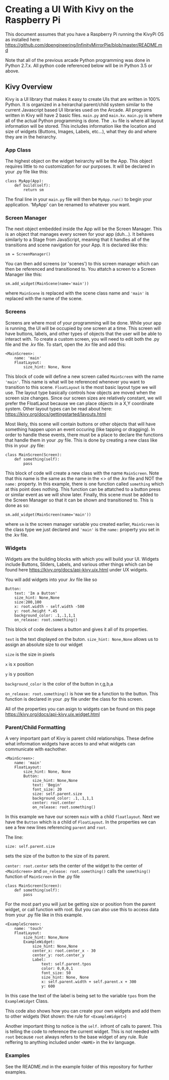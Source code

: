 # Creating a UI With Kivy on the Raspberry Pi

This document assumes that you have a Raspberry Pi running the KivyPi OS as installed here: https://github.com/dpengineering/InfinityMirrorPie/blob/master/README.md

Note that all of the previous arcade Python programming was done in Python 2.7.x. All python code referenced below will be in Python 3.5 or above.

## Kivy Overview
Kivy is a UI library that makes it easy to create UIs that are written in 100% Python. It is organized in a heirarchal parent/child system similar to the current Javascript based UI libraries used on the Arcade. All programs written in Kivy will have 2 basic files. ```main.py``` and ```main.kv```. ```main.py``` is where all of the actual Python programming is done. The ```.kv``` file is where all layout information will be stored. This includes information like the location and size of widgets (Buttons, Images, Labels, etc...), what they do and where they are in the heirarchy. 

### App Class

The highest object on the widget heirarchy will be the App. This object requires little to no customization for our purposes. It will be declared in your .py file like this:
```
class MyApp(App):
    def build(self):
        return sm
```

The final line in your ```main.py``` file will then be ```MyApp.run()``` to begin your application. 'MyApp' can be renamed to whatever you want.

### Screen Manager

The next object embedded inside the App will be the Screen Manager. This is an object that manages every screen for your app (duh...). It behaves similarly to a Stage from JavaScript, meaning that it handles all of the transitions and scene navigation for your App. It is declared like this:
```
sm = ScreenManager()
```
You can then add screens (or 'scenes') to this screen manager which can then be referenced and transitioned to. You attatch a screen to a Screen Manager like this:
```
sm.add_widget(MainScene(name='main'))
```
where ```MainScene``` is replaced with the scene class name and ```'main'``` is replaced with the name of the scene. 

### Screens

Screens are where most of your programming will be done. While your app is running, the UI will be occupied by one screen at a time. This screen will have buttons, labels, and other types of objects that the user will be able to interact with. To create a custom screen, you will need to edit both the .py file and the .kv file. To start, open the .kv file and add this:
```
<MainScreen>:   
    name: 'main'
    FloatLayout:
        size_hint: None, None  
```
This block of code will define a new screen called ```MainScreen``` with the name ```'main'```. This name is what will be referenced whenever you want to transition to this scene. ```FloatLayout``` is the most basic layout type we will use. The layout type basically controls how objects are moved when the screen size changes. Since our screen sizes are relatively constant, we will prefer the FloatLaout because we can place objects in a X,Y coordinate system. Other layout types can be read about here: https://kivy.org/docs/gettingstarted/layouts.html

Most likely, this scene will contain buttons or other objects that will have something happen upon an event occuring (like tapping or dragging). In order to handle these events, there must be a place to declare the functions that handle them in your .py file. This is done by creating a new class like this in your .py file:

```
class MainScreen(Screen): 
    def something(self):
        pass
```
This block of code will create a new class with the name ```MainScreen```. Note that this name is the same as the name in the <> of the .kv file and NOT the ```name:``` property. In this example, there is one function called ```something``` which at this point does nothing. This function can be attatched to a button press or similar event as we will show later.
Finally, this scene must be added to the Screen Manager so that it can be shown and transitioned to. This is done as so:
```
sm.add_widget(MainScreen(name='main')) 
```
where ```sm``` is the screen manager variable you created earlier, ```MainScreen``` is the class type we just declared and ```'main'``` is the ```name:``` property you set in the .kv file.

### Widgets

Widgets are the building blocks with which you will build your UI. Widgets include Buttons, Sliders, Labels, and various other things which can be found here https://kivy.org/docs/api-kivy.uix.html under UX widgets. 

You will add widgets into your .kv file like so

```
Button:
    text: 'Im a Button'
    size_hint: None,None
    size:200,100
    x: root.width - self.width -500
    y: root.height *.45
    background_color: .1,.1,1,1
    on_release: root.something()
 ```
 This block of code declares a button and gives it all of its properties.
 
 ```text``` is the text displayed on the buton.
 ```size_hint: None,None``` allows us to assign an absolute size to our widget
 
 ```size``` is the size in pixels
 
 ```x``` is x position
 
 ```y``` is y position
 
 ```background_color``` is the color of the button in r,g,b,a
 
 ```on_release: root.something()``` is how we tie a function to the button. This function is declared in your .py file under the class for this screen. 
 
All of the properties you can asign to widgets can be found on this page https://kivy.org/docs/api-kivy.uix.widget.html

### Parent/Child Formatting

A very important part of Kivy is parent child relationships. These define what information widgets have acces to and what widgets can communicate with eachother. 

```
<MainScreen>:
    name: 'main'
    FloatLayout:
        size_hint: None, None 
        Button:
            size_hint: None,None
            text: 'Begin'
            font_size: 20
            size: self.parent.size
            background_color: .1,.1,1,1
            center: root.center
            on_release: root.something()
```            

In this example we have our screen ```main``` with a child ```floatlayout```. Next we have the ```Button``` which is a child of ```FloatLayout```. In the properties we can see a few new lines referencing ```parent``` and ```root```.

The line:

```
size: self.parent.size
```
sets the size of the button to the size of its parent. 

```center: root.center``` sets the center of the widget to the center of ```<MainScreen>``` and ```on_release: root.something()``` calls the ```something()``` function of ```MainScreen``` in the .py file

```
class MainScreen(Screen): 
    def something(self):
        pass
```

For the most part you will just be getting size or position from the parent  widget, or call function with root. But you can also use this to access data from your .py file like in this example.

```
<ExampleScreen>:
    name: 'touch' 
    FloatLayout:
        size_hint: None,None
        ExampleWidget:
            size_hint: None,None
            center_x: root.center_x - 30
            center_y: root.center_y
            Label:
                text: self.parent.tpos
                color: 0,0,0,1
                font_size: 50
                size_hint: None, None
                x: self.parent.width + self.parent.x + 300
                y: 600
```          
In this case the text of the label is being set to the variable ```tpos``` from the ```ExampleWidget``` Class.

This code also shows how you can create your own widgets and add them to other widgets (Not shown: the rule for ```<ExampleWidget>```)

Another important thing to notice is the ```self.``` infront of calls to parent. This is telling the code to reference the current widget. This is not needed with ```root``` because ```root``` always refers to the base widget of any rule. Rule reffering to anything included under ```<NAME>``` in the kv language.


### Examples

See the README.md in the example folder of this repository for further examples.
